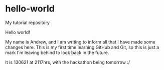 # hello-world
My tutorial repository

Hello world!

My name is Andrew, and I am writing to inform all that I have made some changes here. This is my first time learning GitHub and Git, so this is just a mark I'm leaving behind to look back in the future. 

It is 130621 at 2117hrs, with the hackathon being tomorrow :/


